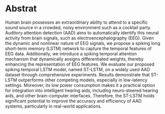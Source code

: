 # Abstrat
Human brain possesses an extraordinary ability to attend to a specific sound source in a crowded, noisy environment such as a cocktail party. Auditory attention detection (AAD) aims to automatically identify this neural activity from brain signals, such as electroencephalography (EEG). Given the dynamic and nonlinear nature of EEG signals, we propose a spiking long short-term memory (LSTM) network to capture the temporal features of EEG data. Additionally, we introduce a spiking temporal attention mechanism that dynamically assigns differentiated weights, thereby enhancing the representation of EEG features. We evaluate our proposed spiking temporal LSTM model, named ST-LSTM, on a widely used AAD dataset through comprehensive experiments. Results demonstrate that ST-LSTM outperforms other competing models, especially in low-latency settings. Moreover, its low power consumption makes it a practical option for integration into intelligent hearing aids, including neuro-steered hearing aids, and other brain-computer interfaces. Therefore, the ST-LSTM holds significant potential to improve the accuracy and efficiency of AAD systems, particularly in real-world applications.
